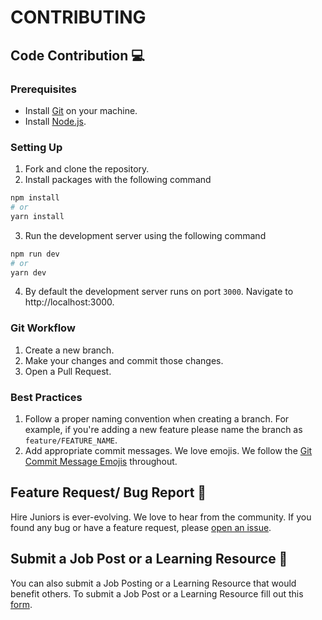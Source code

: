 # CONTRIBUTING

## Code Contribution 💻

### Prerequisites

- Install [Git](https://git-scm.com/downloads) on your machine.
- Install [Node.js](https://nodejs.org/).
### Setting Up
1. Fork and clone the repository.
2. Install packages with the following command
```sh
npm install
# or
yarn install
```
3. Run the development server using the following command
```sh
npm run dev
# or
yarn dev
```
4. By default the development server runs on port `3000`. Navigate to http://localhost:3000.
### Git Workflow

1. Create a new branch.
2. Make your changes and commit those changes.
3. Open a Pull Request.

### Best Practices

1. Follow a proper naming convention when creating a branch.
For example, if you're adding a new feature please name the branch as `feature/FEATURE_NAME`.
2. Add appropriate commit messages. We love emojis. We follow the [Git Commit Message Emojis](https://gist.github.com/parmentf/035de27d6ed1dce0b36a) throughout.

## Feature Request/ Bug Report 🐛

Hire Juniors is ever-evolving. We love to hear from the community. If you found any bug or have a feature request, please [open an issue](https://github.com/harshil1712/hirejuniors.dev/issues/new).

## Submit a Job Post or a Learning Resource 🚀

You can also submit a Job Posting or a Learning Resource that would benefit others. To submit a Job Post or a Learning Resource fill out this [form](https://sillyhacks.typeform.com/to/E6Ekam2v).